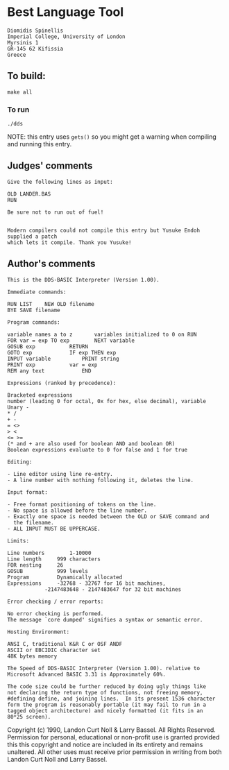 # Best Language Tool

	Diomidis Spinellis
	Imperial College, University of London
	Myrsinis 1
	GR-145 62 Kifissia
	Greece

## To build:

	make all


### To run

	./dds


NOTE: this entry uses `gets()` so you might get a warning when compiling and
running this entry.


## Judges' comments

    Give the following lines as input:
    
	OLD LANDER.BAS
	RUN

    Be sure not to run out of fuel!


    Modern compilers could not compile this entry but Yusuke Endoh supplied a patch
    which lets it compile. Thank you Yusuke!


## Author's comments

    This is the DDS-BASIC Interpreter (Version 1.00). 

    Immediate commands:

	RUN	LIST	NEW	OLD filename
	BYE	SAVE filename

    Program commands:

	variable names a to z		variables initialized to 0 on RUN
	FOR var = exp TO exp		NEXT variable
	GOSUB exp			RETURN
	GOTO exp			IF exp THEN exp
	INPUT variable			PRINT string
	PRINT exp			var = exp
	REM any text			END

    Expressions (ranked by precedence):

	Bracketed expressions
	number (leading 0 for octal, 0x for hex, else decimal), variable
	Unary -
	* / 
	+ - 
	= <> 
	> < 
	<= >=
	(* and + are also used for boolean AND and boolean OR)
	Boolean expressions evaluate to 0 for false and 1 for true

    Editing:

	- Line editor using line re-entry.
	- A line number with nothing following it, deletes the line.

    Input format:

	- Free format positioning of tokens on the line.
	- No space is allowed before the line number.
	- Exactly one space is needed between the OLD or SAVE command and 
	  the filename.
	- ALL INPUT MUST BE UPPERCASE.

    Limits:

	Line numbers		1-10000
	Line length		999 characters
	FOR nesting		26
	GOSUB			999 levels
	Program			Dynamically allocated
	Expressions		-32768 - 32767 for 16 bit machines, 
				-2147483648 - 2147483647 for 32 bit machines

    Error checking / error reports:

	No error checking is performed.
	The message `core dumped' signifies a syntax or semantic error.

    Hosting Environment:

	ANSI C, traditional K&R C or OSF ANDF
	ASCII or EBCIDIC character set
	48K bytes memory

    The Speed of DDS-BASIC Interpreter (Version 1.00). relative to
    Microsoft Advanced BASIC 3.31 is Approximately 60%.

    The code size could be further reduced by doing ugly things like
    not declaring the return type of functions, not freeing memory,
    #defining define, and joining lines.  In its present 1536 character
    form the program is reasonably portable (it may fail to run in a
    tagged object architecture) and nicely formatted (it fits in an
    80*25 screen).

Copyright (c) 1990, Landon Curt Noll & Larry Bassel.
All Rights Reserved.  Permission for personal, educational or non-profit use is
granted provided this this copyright and notice are included in its entirety
and remains unaltered.  All other uses must receive prior permission in writing
from both Landon Curt Noll and Larry Bassel.
